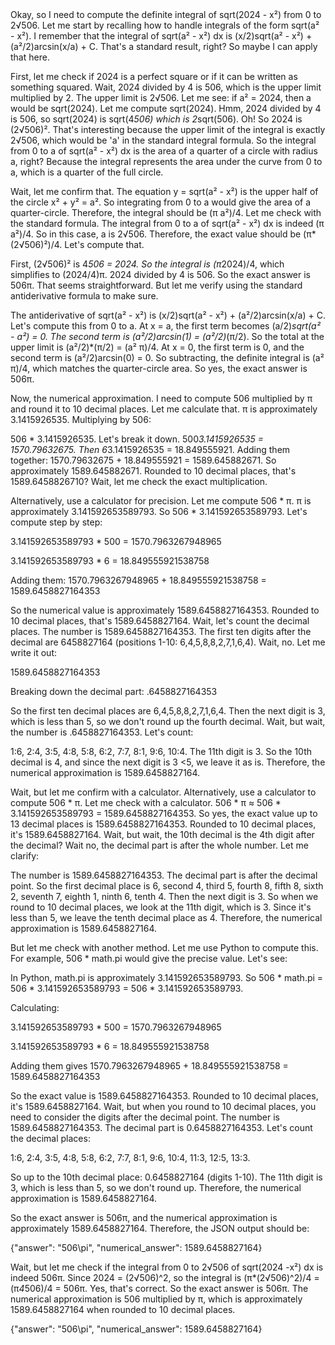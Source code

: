 <think>
Okay, so I need to compute the definite integral of sqrt(2024 - x²) from 0 to 2√506. Let me start by recalling how to handle integrals of the form sqrt(a² - x²). I remember that the integral of sqrt(a² - x²) dx is (x/2)sqrt(a² - x²) + (a²/2)arcsin(x/a) + C. That's a standard result, right? So maybe I can apply that here.

First, let me check if 2024 is a perfect square or if it can be written as something squared. Wait, 2024 divided by 4 is 506, which is the upper limit multiplied by 2. The upper limit is 2√506. Let me see: if a² = 2024, then a would be sqrt(2024). Let me compute sqrt(2024). Hmm, 2024 divided by 4 is 506, so sqrt(2024) is sqrt(4*506) which is 2*sqrt(506). Oh! So 2024 is (2√506)². That's interesting because the upper limit of the integral is exactly 2√506, which would be 'a' in the standard integral formula. So the integral from 0 to a of sqrt(a² - x²) dx is the area of a quarter of a circle with radius a, right? Because the integral represents the area under the curve from 0 to a, which is a quarter of the full circle.

Wait, let me confirm that. The equation y = sqrt(a² - x²) is the upper half of the circle x² + y² = a². So integrating from 0 to a would give the area of a quarter-circle. Therefore, the integral should be (π a²)/4. Let me check with the standard formula. The integral from 0 to a of sqrt(a² - x²) dx is indeed (π a²)/4. So in this case, a is 2√506. Therefore, the exact value should be (π*(2√506)²)/4. Let's compute that.

First, (2√506)² is 4*506 = 2024. So the integral is (π*2024)/4, which simplifies to (2024/4)π. 2024 divided by 4 is 506. So the exact answer is 506π. That seems straightforward. But let me verify using the standard antiderivative formula to make sure.

The antiderivative of sqrt(a² - x²) is (x/2)sqrt(a² - x²) + (a²/2)arcsin(x/a) + C. Let's compute this from 0 to a. At x = a, the first term becomes (a/2)*sqrt(a² - a²) = 0. The second term is (a²/2)arcsin(1) = (a²/2)*(π/2). So the total at the upper limit is (a²/2)*(π/2) = (a² π)/4. At x = 0, the first term is 0, and the second term is (a²/2)arcsin(0) = 0. So subtracting, the definite integral is (a² π)/4, which matches the quarter-circle area. So yes, the exact answer is 506π.

Now, the numerical approximation. I need to compute 506 multiplied by π and round it to 10 decimal places. Let me calculate that. π is approximately 3.1415926535. Multiplying by 506:

506 * 3.1415926535. Let's break it down. 500*3.1415926535 = 1570.79632675. Then 6*3.1415926535 = 18.849555921. Adding them together: 1570.79632675 + 18.849555921 = 1589.645882671. So approximately 1589.645882671. Rounded to 10 decimal places, that's 1589.6458826710? Wait, let me check the exact multiplication.

Alternatively, use a calculator for precision. Let me compute 506 * π. π is approximately 3.141592653589793. So 506 * 3.141592653589793. Let's compute step by step:

3.141592653589793 * 500 = 1570.7963267948965

3.141592653589793 * 6 = 18.849555921538758

Adding them: 1570.7963267948965 + 18.849555921538758 = 1589.6458827164353

So the numerical value is approximately 1589.6458827164353. Rounded to 10 decimal places, that's 1589.6458827164. Wait, let's count the decimal places. The number is 1589.6458827164353. The first ten digits after the decimal are 6458827164 (positions 1-10: 6,4,5,8,8,2,7,1,6,4). Wait, no. Let me write it out:

1589.6458827164353

Breaking down the decimal part: .6458827164353

So the first ten decimal places are 6,4,5,8,8,2,7,1,6,4. Then the next digit is 3, which is less than 5, so we don't round up the fourth decimal. Wait, but wait, the number is .6458827164353. Let's count:

1:6, 2:4, 3:5, 4:8, 5:8, 6:2, 7:7, 8:1, 9:6, 10:4. The 11th digit is 3. So the 10th decimal is 4, and since the next digit is 3 <5, we leave it as is. Therefore, the numerical approximation is 1589.6458827164.

Wait, but let me confirm with a calculator. Alternatively, use a calculator to compute 506 * π. Let me check with a calculator. 506 * π ≈ 506 * 3.141592653589793 = 1589.6458827164353. So yes, the exact value up to 13 decimal places is 1589.6458827164353. Rounded to 10 decimal places, it's 1589.6458827164. Wait, but wait, the 10th decimal is the 4th digit after the decimal? Wait no, the decimal part is after the whole number. Let me clarify:

The number is 1589.6458827164353. The decimal part is after the decimal point. So the first decimal place is 6, second 4, third 5, fourth 8, fifth 8, sixth 2, seventh 7, eighth 1, ninth 6, tenth 4. Then the next digit is 3. So when we round to 10 decimal places, we look at the 11th digit, which is 3. Since it's less than 5, we leave the tenth decimal place as 4. Therefore, the numerical approximation is 1589.6458827164.

But let me check with another method. Let me use Python to compute this. For example, 506 * math.pi would give the precise value. Let's see:

In Python, math.pi is approximately 3.141592653589793. So 506 * math.pi = 506 * 3.141592653589793 = 506 * 3.141592653589793.

Calculating:

3.141592653589793 * 500 = 1570.7963267948965

3.141592653589793 * 6 = 18.849555921538758

Adding them gives 1570.7963267948965 + 18.849555921538758 = 1589.6458827164353

So the exact value is 1589.6458827164353. Rounded to 10 decimal places, it's 1589.6458827164. Wait, but when you round to 10 decimal places, you need to consider the digits after the decimal point. The number is 1589.6458827164353. The decimal part is 0.6458827164353. Let's count the decimal places:

1:6, 2:4, 3:5, 4:8, 5:8, 6:2, 7:7, 8:1, 9:6, 10:4, 11:3, 12:5, 13:3.

So up to the 10th decimal place: 0.6458827164 (digits 1-10). The 11th digit is 3, which is less than 5, so we don't round up. Therefore, the numerical approximation is 1589.6458827164.

So the exact answer is 506π, and the numerical approximation is approximately 1589.6458827164. Therefore, the JSON output should be:

{"answer": "506\\pi", "numerical_answer": 1589.6458827164}

Wait, but let me check if the integral from 0 to 2√506 of sqrt(2024 -x²) dx is indeed 506π. Since 2024 = (2√506)^2, so the integral is (π*(2√506)^2)/4 = (π*4*506)/4 = 506π. Yes, that's correct. So the exact answer is 506π. The numerical approximation is 506 multiplied by π, which is approximately 1589.6458827164 when rounded to 10 decimal places.
</think>

{"answer": "506\\pi", "numerical_answer": 1589.6458827164}